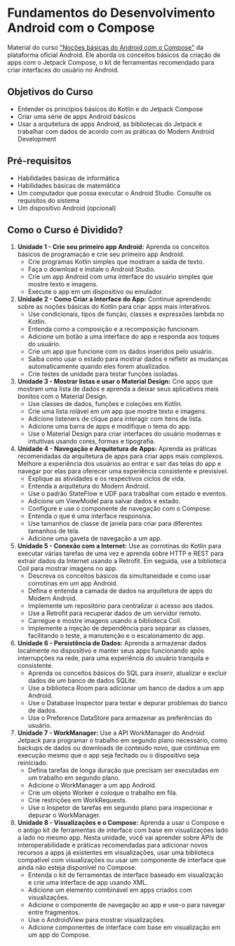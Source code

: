 # Fundamentos do Desenvolvimento Android com o Compose
Material do curso ["Noções básicas do Android com o Compose"](https://developer.android.com/courses/android-basics-compose/course?hl=pt-br) da plataforma oficial Android.
Ele aborda os conceitos básicos da criação de apps com o Jetpack Compose, o kit de ferramentas recomendado para criar interfaces do usuário no Android.

## Objetivos do Curso
* Entender os princípios básicos do Kotlin e do Jetpack Compose
* Criar uma série de apps Android básicos
* Usar a arquitetura de apps Android, as bibliotecas do Jetpack e trabalhar com dados de acordo com as práticas do Modern Android Development

## Pré-requisitos
* Habilidades básicas de informática
* Habilidades básicas de matemática
* Um computador que possa executar o Android Studio. Consulte os requisitos do sistema
* Um dispositivo Android (opcional)

## Como o Curso é Dividido?
1. **Unidade 1 - Crie seu primeiro app Android:** Aprenda os conceitos básicos de programação e crie seu primeiro app Android.
    - Crie programas Kotlin simples que mostram a saída de texto.
    - Faça o download e instale o Android Studio.
    - Crie um app Android com uma interface do usuário simples que mostre texto e imagens.
    - Execute o app em um dispositivo ou emulador.
2. **Unidade 2 - Como Criar a Interface do App:** Continue aprendendo sobre as noções básicas do Kotlin para criar apps mais interativos.
    - Use condicionais, tipos de função, classes e expressões lambda no Kotlin.
    - Entenda como a composição e a recomposição funcionam.
    - Adicione um botão a uma interface do app e responda aos toques do usuário.
    - Crie um app que funcione com os dados inseridos pelo usuário.
    - Saiba como usar o estado para mostrar dados e refletir as mudanças automaticamente quando eles forem atualizados.
    - Crie testes de unidade para testar funções isoladas.
3. **Unidade 3 - Mostrar listas e usar o Material Design:** Crie apps que mostram uma lista de dados e aprenda a deixar seus aplicativos mais bonitos com o Material Design.
    - Use classes de dados, funções e coleções em Kotlin.
    - Crie uma lista rolável em um app que mostre texto e imagens.
    - Adicione listeners de clique para interagir com itens de lista.
    - Adicione uma barra de apps e modifique o tema do app.
    - Use o Material Design para criar interfaces do usuário modernas e intuitivas usando cores, formas e tipografia.
4. **Unidade 4 - Navegação e Arquitetura de Apps:** Aprenda as práticas recomendadas da arquitetura de apps para criar apps mais complexos.
   Melhore a experiência dos usuários ao entrar e sair das telas do app e navegar por elas para oferecer uma experiência consistente e previsível.
    - Explique as atividades e os respectivos ciclos de vida.
    - Entenda a arquitetura do Modern Android.
    - Use o padrão StateFlow e UDF para trabalhar com estado e eventos.
    - Adicione um ViewModel para salvar dados e estado.
    - Configure e use o componente de navegação com o Compose.
    - Entenda o que é uma interface responsiva.
    - Use tamanhos de classe de janela para criar para diferentes tamanhos de tela.
    - Adicione uma gaveta de navegação a um app.
5. **Unidade 5 - Conexão com a Internet:** Use as corrotinas do Kotlin para executar várias tarefas de uma vez e aprenda sobre HTTP e REST para extrair dados da Internet usando a Retrofit.
   Em seguida, use a biblioteca Coil para mostrar imagens no app.
    - Descreva os conceitos básicos da simultaneidade e como usar corrotinas em um app Android.
    - Defina e entenda a camada de dados na arquitetura de apps do Modern Android.
    - Implemente um repositório para centralizar o acesso aos dados.
    - Use a Retrofit para recuperar dados de um servidor remoto.
    - Carregue e mostre imagens usando a biblioteca Coil.
    - Implemente a injeção de dependência para separar as classes, facilitando o teste, a manutenção e o escalonamento do app.
6. **Unidade 6 - Persistência de Dados:** Aprenda a armazenar dados localmente no dispositivo e manter seus apps funcionando após interrupções na rede,
   para uma experiência do usuário tranquila e consistente.
    - Aprenda os conceitos básicos do SQL para inserir, atualizar e excluir dados de um banco de dados SQLite.
    - Use a biblioteca Room para adicionar um banco de dados a um app Android.
    - Use o Database Inspector para testar e depurar problemas do banco de dados.
    - Use o Preference DataStore para armazenar as preferências do usuário.
7. **Unidade 7 - WorkManager:** Use a API WorkManager do Android Jetpack para programar o trabalho em segundo plano necessário,
   como backups de dados ou downloads de conteúdo novo, que continua em execução mesmo que o app seja fechado ou o dispositivo seja reiniciado.
    - Defina tarefas de longa duração que precisam ser executadas em um trabalho em segundo plano.
    - Adicione o WorkManager a um app Android.
    - Crie um objeto Worker e coloque o trabalho em fila.
    - Crie restrições em WorkRequests.
    - Use o Inspetor de tarefas em segundo plano para inspecionar e depurar o WorkManager.
8. **Unidade 8 - Visualizações e o Compose:** Aprenda a usar o Compose e o antigo kit de ferramentas de interface com base em visualizações lado a lado no mesmo app.
   Nesta unidade, você vai aprender sobre APIs de interoperabilidade e práticas recomendadas para adicionar novos recursos a apps já existentes em visualizações,
   usar uma biblioteca compatível com visualizações ou usar um componente de interface que ainda não esteja disponível no Compose.
    - Entenda o kit de ferramentas de interface baseado em visualização e crie uma interface de app usando XML.
    - Adicione um elemento combinável em apps criados com visualizações.
    - Adicione o componente de navegação ao app e use-o para navegar entre fragmentos.
    - Use o AndroidView para mostrar visualizações.
    - Adicione componentes de interface com base em visualização em um app do Compose.


